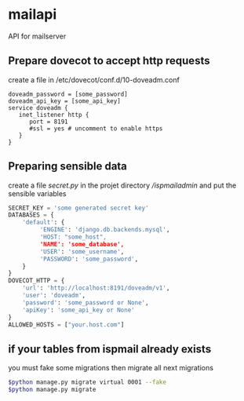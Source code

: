 # mailapi

API for mailserver

## Prepare dovecot to accept http requests

create a file in /etc/dovecot/conf.d/10-doveadm.conf

```dovecot
doveadm_password = [some_password]
doveadm_api_key = [some_api_key]
service doveadm {
   inet_listener http {
      port = 8191
      #ssl = yes # uncomment to enable https
   }
}
```

## Preparing sensible data

create a file _secret.py_ in the projet directory _/ispmailadmin_ and put the sensible variables

```python
SECRET_KEY = 'some generated secret key'
DATABASES = {
    'default': {
         'ENGINE': 'django.db.backends.mysql',
         'HOST: "some_host",
         'NAME': 'some_database',
         'USER': 'some_username',
         'PASSWORD': 'some_password',
    }
}
DOVECOT_HTTP = {
    'url': 'http://localhost:8191/doveadm/v1',
    'user': 'doveadm',
    'password': 'some_password or None',
    'apiKey': 'some_api_key or None'
}
ALLOWED_HOSTS = ["your.host.com"]
```

## if your tables from ispmail already exists

you must fake some migrations then migrate all next migrations

```bash
$python manage.py migrate virtual 0001 --fake
$python manage.py migrate
```
